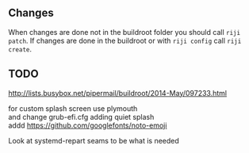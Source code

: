 
## Changes

When changes are done not in the buildroot folder you should
call `riji patch`. If changes are done in the buildroot or
with `riji config` call `riji create`.

## TODO

http://lists.busybox.net/pipermail/buildroot/2014-May/097233.html

for custom splash screen use plymouth  
and change grub-efi.cfg adding quiet splash  
addd https://github.com/googlefonts/noto-emoji

Look at systemd-repart seams to be what is needed